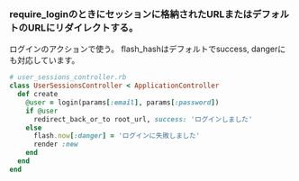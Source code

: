 ### require_loginのときにセッションに格納されたURLまたはデフォルトのURLにリダイレクトする。

ログインのアクションで使う。
flash_hashはデフォルトでsuccess, dangerにも対応しています。

```ruby
# user_sessions_controller.rb
class UserSessionsController < ApplicationController
  def create
    @user = login(params[:email], params[:password])
    if @user
      redirect_back_or_to root_url, success: 'ログインしました'
    else
      flash.now[:danger] = 'ログインに失敗しました'
      render :new
    end
  end
end
```